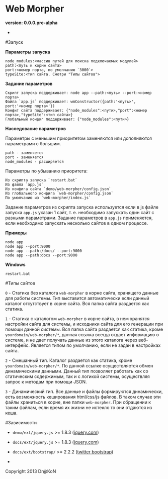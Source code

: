 Web Morpher
=
**version: 0.0.0.pre-alpha**

-

#Запуск

**Параметры запуска**

    node_modules:<массив путей для поиска подключаемых модулей>
    path:<путь к корню сайта>
    port:<номер порта, по умолчанию `3000`>
    typeSite:<тип сайта. Смотри "Типы сайтов">

**Задание параметров**

    Скрипт запуска поддерживает: node app --path:<путь> --port:<номер порта>
    Файла `app.js` поддерживает: wmConstructor({path:'<путь>', port:'<номер порта>'})
    Конфиг сайта поддерживает: {"node_modules":<пути>,"port":<номер порта>,"typeSite":<тип сайта>}
    Глобальный конфиг поддерживает: {"node_modules":<пути>}

**Наследование параметров**

Параметры с меньшим приоритетом заменяются или дополняются параметрами с большим.

    path - заменяется
    port - заменяется
    node_modules - расширяется

Параметры по убыванию приоритета:

    Из скрипта запуска `restart.bat`
    Из файла `app.js`
    Из конфига сайта `demo/web-morpher/config.json`
    Из глобального конфига `web-morpher/config.json`
    По умолчанию из `web-morpher/index.js`

Задание параметров из скрипта запуска используется если в js файле запуска `app.js` указан 1 сайт,
т. е. необходимо запускать один сайт с разными параметрами.
Задание параметров в `app.js` применяется, если необходимо запускать несколько сайтов в одном процессе.

**Примеры**

    node app
    node app --port:9000
    node app --path:/docs/ --port:9000
    node app --path:docs --port:9000

**Windows**

    restart.bat

#Типы сайтов

`0` - Статика без каталога `web-morpher` в корне сайта, хранящего данные для работы системы.
Тип выставится автоматически если данный каталог отсутствует в корне сайта.
Вся папка сайта раздается как статика.

`1` - Статика с каталогом `web-morpher` в корне сайта,
в нем хранятся настройки сайта для системы, и исходники сайта для его генерации при помощи данной системы.
Вся папка сайта раздается как статика, кроме `yourdomain/web-morpher/*`,
данная ссылка всегда отдает информацию о системе, и не дает получать данные из этого каталога через веб-интерфейс.
Является типом по умолчанию, если не задан в настройках сайта.

`2` - Смешанный тип. Каталог раздается как статика, кроме `yourdomain/web-morpher/*`.
По данной ссылке осуществляется обмен динамическими данными.
Данный тип позволяет работать как со статическим содержимым, так и с логикой системы,
осуществляя запрос к методам при помощи JSON.

`3` - Динамический тип. Все данные и файлы формируются динамически, есть возможность кеширования html/css/js файлов.
В таком случае эти файлы храниться в корне, вне папки `web-morpher`.
При обращении к таким файлам, если время их жизни не истекло то они отдаются из кеша.

#Зависимости

  - `demo/ext/jquery.js` >= 1.8.3 ([jquery.com](http://jquery.com/))
  - `docs/ext/jquery.js` >= 1.8.3 ([jquery.com](http://jquery.com/))
  - `docs/ext/bootstrap/` >= 2.2.2 ([twitter bootstrap](http://twitter.github.com/bootstrap/))

-

Copyright 2013 Dr@KoN
